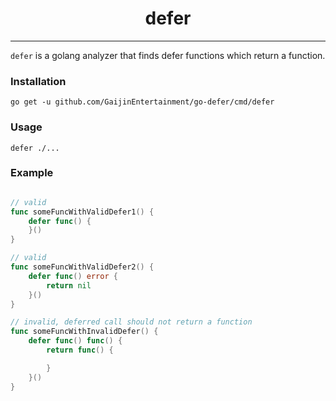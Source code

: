 <div align="center">

# defer

</div>

---

`defer` is a golang analyzer that finds defer functions which return a function.

### Installation

```shell
go get -u github.com/GaijinEntertainment/go-defer/cmd/defer
```

### Usage

```
defer ./...

```


### Example

```go

// valid
func someFuncWithValidDefer1() {
	defer func() {
	}()
}

// valid
func someFuncWithValidDefer2() {
	defer func() error {
		return nil
	}()
}

// invalid, deferred call should not return a function
func someFuncWithInvalidDefer() {
	defer func() func() {
		return func() {

		}
	}()
}
```